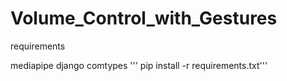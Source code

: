 # Volume_Control_with_Gestures

requirements

mediapipe
django
comtypes
''' pip install -r requirements.txt'''
